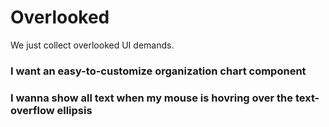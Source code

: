 # Overlooked

We just collect overlooked UI demands.

### I want an easy-to-customize organization chart component

### I wanna show all text when my mouse is hovring over the text-overflow ellipsis
